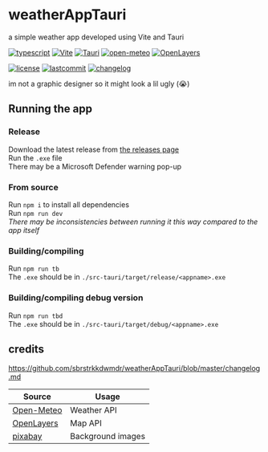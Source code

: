 # weatherAppTauri

a simple weather app developed using Vite and Tauri

[![typescript](https://img.shields.io/badge/TypeScript-007ACC?style=for-the-badge&logo=typescript&logoColor=white)](https://github.com/microsoft/TypeScript)
[![Vite](https://img.shields.io/badge/Vite-646CFF?style=for-the-badge&logo=vite&logoColor=white)](https://vitejs.dev/)
[![Tauri](https://img.shields.io/badge/Tauri-24C8D8?style=for-the-badge&logo=tauri&logoColor=white)](https://tauri.app/)
[![open-meteo](https://img.shields.io/badge/openmeteo-FF8800?style=for-the-badge&logoColor=white)](https://open-meteo.com/)
[![OpenLayers](https://img.shields.io/badge/OpenLayers-1F6B75?style=for-the-badge&logo=openlayers&logoColor=white)](https://openlayers.org/)
</br>

[![license](https://img.shields.io/github/license/sbrstrkkdwmdr/weatherAppTauri?label=license)](https://github.com/sbrstrkkdwmdr/weatherAppTauri/blob/main/LICENSE)
[![lastcommit](https://img.shields.io/github/last-commit/sbrstrkkdwmdr/weatherAppTauri)](https://github.com/sbrstrkkdwmdr/weatherAppTauri)
[![changelog](https://img.shields.io/badge/Changelog-E05735)](https://github.com/sbrstrkkdwmdr/weatherAppTauri/blob/main/changelog.md)</br>

im not a graphic designer so it might look a lil ugly (😭)

## Running the app

### Release

Download the latest release from [the releases page](https://github.com/sbrstrkkdwmdr/weatherAppTauri/releases)</br>
Run the `.exe` file</br>
There may be a Microsoft Defender warning pop-up

### From source

Run `npm i` to install all dependencies </br>
Run `npm run dev`</br>
*There may be inconsistencies between running it this way compared to the app itself* </br>

### Building/compiling

Run `npm run tb` </br>
The `.exe` should be in `./src-tauri/target/release/<appname>.exe`

### Building/compiling debug version

Run `npm run tbd` </br>
The `.exe` should be in `./src-tauri/target/debug/<appname>.exe` </br>

## credits

https://github.com/sbrstrkkdwmdr/weatherAppTauri/blob/master/changelog.md

| Source | Usage |
| --- | --- |
| [Open-Meteo](https://open-meteo.com/) | Weather API |
| [OpenLayers](https://openlayers.org/) | Map API |
| [pixabay](https://pixabay.com/) | Background images |